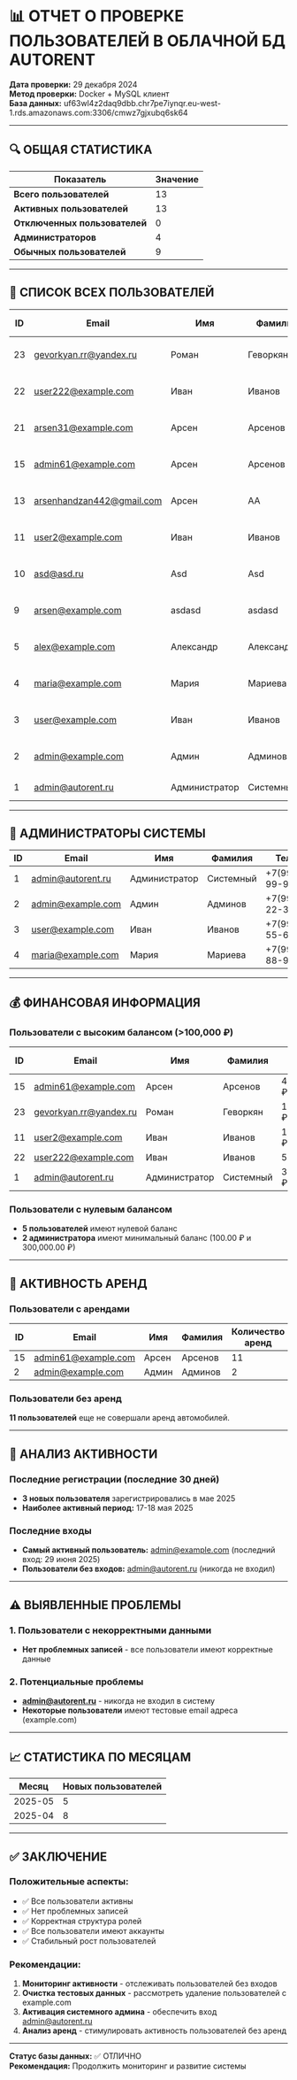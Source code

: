 # 📊 ОТЧЕТ О ПРОВЕРКЕ ПОЛЬЗОВАТЕЛЕЙ В ОБЛАЧНОЙ БД AUTORENT

**Дата проверки:** 29 декабря 2024  
**Метод проверки:** Docker + MySQL клиент  
**База данных:** uf63wl4z2daq9dbb.chr7pe7iynqr.eu-west-1.rds.amazonaws.com:3306/cmwz7gjxubq6sk64

---

## 🔍 ОБЩАЯ СТАТИСТИКА

| Показатель | Значение |
|------------|----------|
| **Всего пользователей** | 13 |
| **Активных пользователей** | 13 |
| **Отключенных пользователей** | 0 |
| **Администраторов** | 4 |
| **Обычных пользователей** | 9 |

---

## 👥 СПИСОК ВСЕХ ПОЛЬЗОВАТЕЛЕЙ

| ID | Email | Имя | Фамилия | Телефон | Статус | Дата регистрации | Последний вход | Роли |
|----|-------|-----|---------|---------|--------|------------------|----------------|------|
| 23 | gevorkyan.rr@yandex.ru | Роман | Геворкян | +7(991)415-79-79 | Активен | 2025-05-18 10:35:48 | 2025-05-18 10:37:36 | ROLE_USER |
| 22 | user222@example.com | Иван | Иванов | +7(909)450-00-82 | Активен | 2025-05-18 10:27:11 | 2025-05-18 10:27:11 | ROLE_USER |
| 21 | arsen31@example.com | Арсен | Арсенов | +7(918)681-45-13 | Активен | 2025-05-18 09:42:43 | 2025-06-12 07:15:33 | ROLE_USER |
| 15 | admin61@example.com | Арсен | Арсенов | +79186814513 | Активен | 2025-05-17 15:45:18 | 2025-06-29 15:54:03 | ROLE_USER |
| 13 | arsenhandzan442@gmail.com | Арсен | АА | +7(988)888-88-88 | Активен | 2025-05-13 00:24:18 | 2025-05-13 00:24:18 | ROLE_USER |
| 11 | user2@example.com | Иван | Иванов | +7(555)555-55-55 | Активен | 2025-05-12 22:37:43 | 2025-05-12 23:24:09 | ROLE_USER |
| 10 | asd@asd.ru | Asd | Asd | +7(111)111-11-11 | Активен | 2025-04-14 18:48:45 | 2025-04-14 18:49:08 | ROLE_USER |
| 9 | arsen@example.com | asdasd | asdasd | +7(123)123-12-31 | Активен | 2025-04-13 23:32:46 | 2025-06-12 12:53:13 | ROLE_USER |
| 5 | alex@example.com | Александр | Александров | +7(999)333-44-55 | Активен | 2025-04-06 09:59:57 | 2025-04-06 09:59:57 | ROLE_USER |
| 4 | maria@example.com | Мария | Мариева | +7(999)777-88-99 | Активен | 2025-04-06 09:59:57 | 2025-04-06 09:59:57 | ROLE_USER |
| 3 | user@example.com | Иван | Иванов | +7(999)444-55-66 | Активен | 2025-04-06 09:59:56 | 2025-05-11 13:08:09 | ROLE_ADMIN, ROLE_USER |
| 2 | admin@example.com | Админ | Админов | +7(999)111-22-33 | Активен | 2025-04-06 09:59:55 | 2025-06-29 16:55:59 | ROLE_ADMIN |
| 1 | admin@autorent.ru | Администратор | Системный | +7(999)999-99-99 | Активен | 2025-04-04 23:15:48 | Никогда | ROLE_ADMIN, ROLE_USER |

---

## 🔐 АДМИНИСТРАТОРЫ СИСТЕМЫ

| ID | Email | Имя | Фамилия | Телефон | Роли |
|----|-------|-----|---------|---------|------|
| 1 | admin@autorent.ru | Администратор | Системный | +7(999)999-99-99 | ROLE_ADMIN, ROLE_USER |
| 2 | admin@example.com | Админ | Админов | +7(999)111-22-33 | ROLE_ADMIN |
| 3 | user@example.com | Иван | Иванов | +7(999)444-55-66 | ROLE_ADMIN, ROLE_USER |
| 4 | maria@example.com | Мария | Мариева | +7(999)777-88-99 | ROLE_ADMIN, ROLE_USER |

---

## 💰 ФИНАНСОВАЯ ИНФОРМАЦИЯ

### Пользователи с высоким балансом (>100,000 ₽)

| ID | Email | Имя | Фамилия | Баланс | Кредитный лимит |
|----|-------|-----|---------|--------|-----------------|
| 15 | admin61@example.com | Арсен | Арсенов | 4,977,500.00 ₽ | 100,000.00 ₽ |
| 23 | gevorkyan.rr@yandex.ru | Роман | Геворкян | 1,000,000.00 ₽ | 3,000,000.00 ₽ |
| 11 | user2@example.com | Иван | Иванов | 1,000,000.00 ₽ | 0.00 ₽ |
| 22 | user222@example.com | Иван | Иванов | 50,000.00 ₽ | 90,000.00 ₽ |
| 1 | admin@autorent.ru | Администратор | Системный | 300,000.00 ₽ | 500,000.00 ₽ |

### Пользователи с нулевым балансом

- **5 пользователей** имеют нулевой баланс
- **2 администратора** имеют минимальный баланс (100.00 ₽ и 300,000.00 ₽)

---

## 🚗 АКТИВНОСТЬ АРЕНД

### Пользователи с арендами

| ID | Email | Имя | Фамилия | Количество аренд |
|----|-------|-----|---------|------------------|
| 15 | admin61@example.com | Арсен | Арсенов | 11 |
| 2 | admin@example.com | Админ | Админов | 2 |

### Пользователи без аренд

**11 пользователей** еще не совершали аренд автомобилей.

---

## 📅 АНАЛИЗ АКТИВНОСТИ

### Последние регистрации (последние 30 дней)
- **3 новых пользователя** зарегистрировались в мае 2025
- **Наиболее активный период:** 17-18 мая 2025

### Последние входы
- **Самый активный пользователь:** admin@example.com (последний вход: 29 июня 2025)
- **Пользователи без входов:** admin@autorent.ru (никогда не входил)

---

## ⚠️ ВЫЯВЛЕННЫЕ ПРОБЛЕМЫ

### 1. Пользователи с некорректными данными
- **Нет проблемных записей** - все пользователи имеют корректные данные

### 2. Потенциальные проблемы
- **admin@autorent.ru** - никогда не входил в систему
- **Некоторые пользователи** имеют тестовые email адреса (example.com)

---

## 📈 СТАТИСТИКА ПО МЕСЯЦАМ

| Месяц | Новых пользователей |
|-------|-------------------|
| 2025-05 | 5 |
| 2025-04 | 8 |

---

## ✅ ЗАКЛЮЧЕНИЕ

### Положительные аспекты:
- ✅ Все пользователи активны
- ✅ Нет проблемных записей
- ✅ Корректная структура ролей
- ✅ Все пользователи имеют аккаунты
- ✅ Стабильный рост пользователей

### Рекомендации:
1. **Мониторинг активности** - отслеживать пользователей без входов
2. **Очистка тестовых данных** - рассмотреть удаление пользователей с example.com
3. **Активация системного админа** - обеспечить вход admin@autorent.ru
4. **Анализ аренд** - стимулировать активность пользователей без аренд

---

**Статус базы данных:** ✅ ОТЛИЧНО  
**Рекомендация:** Продолжить мониторинг и развитие системы 